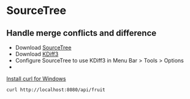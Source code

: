 # SourceTree

## Handle merge conflicts and difference

* Download [SourceTree](https://www.sourcetreeapp.com/)
* Download [KDiff3](http://kdiff3.sourceforge.net/)
* Configure SourceTree to use KDiff3 in Menu Bar > Tools > Options
* 


[Install curl for Windows](https://curl.haxx.se/dlwiz/?type=bin&os=Win64&flav=-&ver=*&cpu=x86_64)

```
curl http://localhost:8080/api/fruit
```
